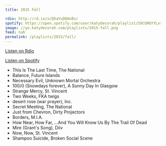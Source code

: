 ```yaml
---
title: 2015 Fall

rdio: http://rd.io/x/QXaYuDOAnBs/
spotify: https://open.spotify.com/user/katydecorah/playlist/59CbMGYYLvsak0wace3nKP
image: //yo.katydecorah.com/playlists/2015-fall.png
feed: nah
permalink: /playlists/2015/fall/
---
```


[Listen on Rdio](http://rd.io/x/QXaYuDOAnBs/)

[Listen on Spotify](https://open.spotify.com/user/katydecorah/playlist/59CbMGYYLvsak0wace3nKP)

- This Is The Last Time, The National
- Balance, Future Islands
- Necessary Evil, Unknown Mortal Orchestra
- 100/0 (Snowdays forever), A Sunny Day In Glasgow
- Strange Mercy, St. Vincent
- Two Weeks, FKA twigs
- desert rose (war prayer), Inc.
- Secret Meeting, The National
- Just from Chevron, Dirty Projectors
- Borders, M.I.A.
- How Near, How Far, ...And You Will Know Us By The Trail Of Dead
- Mire (Grant's Song), Diiv
- Now, Now, St. Vincent
- Shampoo Suicide, Broken Social Scene
